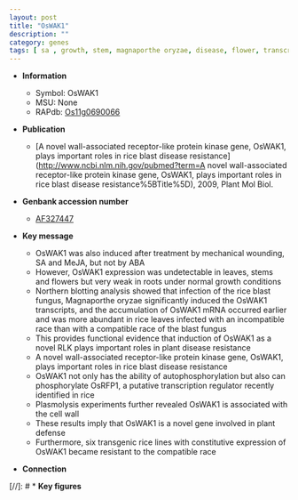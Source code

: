 ```yaml
---
layout: post
title: "OsWAK1"
description: ""
category: genes
tags: [ sa , growth, stem, magnaporthe oryzae, disease, flower, transcription regulator, root, blast, cell wall, defense, disease resistance, blast disease, resistant]
---
```


* **Information**  
    + Symbol: OsWAK1  
    + MSU: None  
    + RAPdb: [Os11g0690066](http://rapdb.dna.affrc.go.jp/viewer/gbrowse_details/irgsp1?name=Os11g0690066)  

* **Publication**  
    + [A novel wall-associated receptor-like protein kinase gene, OsWAK1, plays important roles in rice blast disease resistance](http://www.ncbi.nlm.nih.gov/pubmed?term=A novel wall-associated receptor-like protein kinase gene, OsWAK1, plays important roles in rice blast disease resistance%5BTitle%5D), 2009, Plant Mol Biol.

* **Genbank accession number**  
    + [AF327447](http://www.ncbi.nlm.nih.gov/nuccore/AF327447)

* **Key message**  
    + OsWAK1 was also induced after treatment by mechanical wounding, SA and MeJA, but not by ABA
    + However, OsWAK1 expression was undetectable in leaves, stems and flowers but very weak in roots under normal growth conditions
    + Northern blotting analysis showed that infection of the rice blast fungus, Magnaporthe oryzae significantly induced the OsWAK1 transcripts, and the accumulation of OsWAK1 mRNA occurred earlier and was more abundant in rice leaves infected with an incompatible race than with a compatible race of the blast fungus
    + This provides functional evidence that induction of OsWAK1 as a novel RLK plays important roles in plant disease resistance
    + A novel wall-associated receptor-like protein kinase gene, OsWAK1, plays important roles in rice blast disease resistance
    + OsWAK1 not only has the ability of autophosphorylation but also can phosphorylate OsRFP1, a putative transcription regulator recently identified in rice
    + Plasmolysis experiments further revealed OsWAK1 is associated with the cell wall
    + These results imply that OsWAK1 is a novel gene involved in plant defense
    + Furthermore, six transgenic rice lines with constitutive expression of OsWAK1 became resistant to the compatible race

* **Connection**  

[//]: # * **Key figures**  


